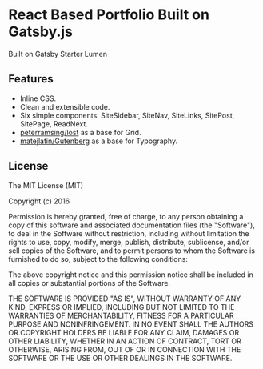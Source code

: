 # React Based Portfolio Built on Gatsby.js

Built on Gatsby Starter Lumen

## Features
+ Inline CSS.
+ Clean and extensible code.
+ Six simple components: SiteSidebar, SiteNav, SiteLinks, SitePost, SitePage, ReadNext.
+ [peterramsing/lost](https://github.com/peterramsing/lost) as a base for Grid.
+ [matejlatin/Gutenberg](https://github.com/matejlatin/Gutenberg) as a base for Typography.

## License
The MIT License (MIT)

Copyright (c) 2016

Permission is hereby granted, free of charge, to any person obtaining a copy
of this software and associated documentation files (the "Software"), to deal
in the Software without restriction, including without limitation the rights
to use, copy, modify, merge, publish, distribute, sublicense, and/or sell
copies of the Software, and to permit persons to whom the Software is
furnished to do so, subject to the following conditions:

The above copyright notice and this permission notice shall be included in all
copies or substantial portions of the Software.

THE SOFTWARE IS PROVIDED "AS IS", WITHOUT WARRANTY OF ANY KIND, EXPRESS OR
IMPLIED, INCLUDING BUT NOT LIMITED TO THE WARRANTIES OF MERCHANTABILITY,
FITNESS FOR A PARTICULAR PURPOSE AND NONINFRINGEMENT. IN NO EVENT SHALL THE
AUTHORS OR COPYRIGHT HOLDERS BE LIABLE FOR ANY CLAIM, DAMAGES OR OTHER
LIABILITY, WHETHER IN AN ACTION OF CONTRACT, TORT OR OTHERWISE, ARISING FROM,
OUT OF OR IN CONNECTION WITH THE SOFTWARE OR THE USE OR OTHER DEALINGS IN THE
SOFTWARE.